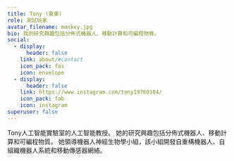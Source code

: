 ```yaml
---
title: Tony (東東)
role: 測試玩家
avatar_filename: monkey.jpg
bio: 我的研究興趣包括分佈式機器人、移動計算和可編程物質。
social:
  - display:
      header: false
    link: about/#contact
    icon_pack: fas
    icon: envelope
  - display:
      header: false
    link: https://www.instagram.com/tony19760104/
    icon_pack: fab
    icon: instagram
superuser: false
---
```

Tony人工智能實驗室的人工智能教授。 她的研究興趣包括分佈式機器人、移動計算和可編程物質。 她領導機器人神經生物學小組，該小組開發自重構機器人、自組織機器人系統和移動傳感器網絡。